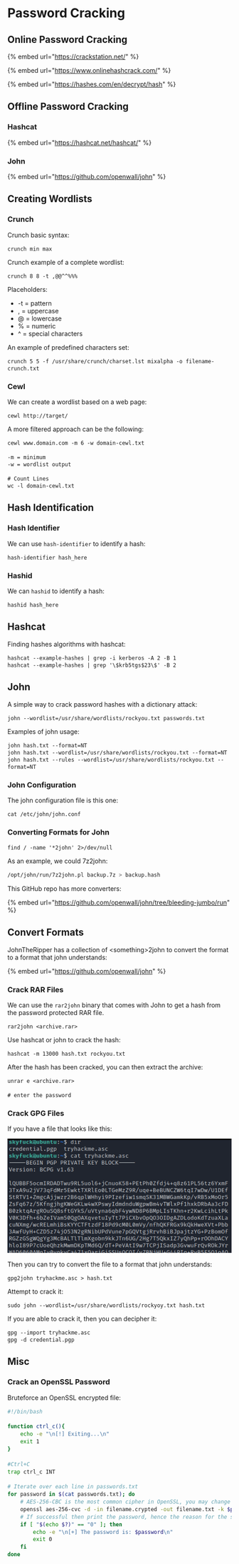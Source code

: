 # Password Cracking

## Online Password Cracking

{% embed url="https://crackstation.net/" %}

{% embed url="https://www.onlinehashcrack.com/" %}

{% embed url="https://hashes.com/en/decrypt/hash" %}

## Offline Password Cracking

### Hashcat

{% embed url="https://hashcat.net/hashcat/" %}

### John

{% embed url="https://github.com/openwall/john" %}

## Creating Wordlists

### Crunch

Crunch basic syntax:

```
crunch min max
```

Crunch example of a complete wordlist:

```
crunch 8 8 -t ,@@^^%%%
```

Placeholders:

* \-t = pattern
* , = uppercase
* @ = lowercase
* % = numeric
* ^ = special characters

An example of predefined characters set:

```
crunch 5 5 -f /usr/share/crunch/charset.lst mixalpha -o filename-crunch.txt
```

### Cewl

We can create a wordlist based on a web page:

```
cewl http://target/
```

A more filtered approach can be the following:

```
cewl www.domain.com -m 6 -w domain-cewl.txt

-m = minimum
-w = wordlist output

# Count Lines
wc -l domain-cewl.txt
```

## Hash Identification

### Hash Identifier

We can use `hash-identifier` to identify a hash:

```
hash-identifier hash_here
```

### Hashid

We can `hashid` to identify a hash:

```
hashid hash_here
```

## Hashcat

Finding hashes algorithms with hashcat:

```
hashcat --example-hashes | grep -i kerberos -A 2 -B 1
hashcat --example-hashes | grep '\$krb5tgs$23\$' -B 2
```

## John

A simple way to crack password hashes with a dictionary attack:

```
john --wordlist=/usr/share/wordlists/rockyou.txt passwords.txt
```

Examples of john usage:

```
john hash.txt --format=NT
john hash.txt --wordlist=/usr/share/wordlists/rockyou.txt --format=NT
john hash.txt --rules --wordlist=/usr/share/wordlists/rockyou.txt --format=NT 
```

### John Configuration

The john configuration file is this one:

```
cat /etc/john/john.conf
```

### Converting Formats for John

```
find / -name '*2john' 2>/dev/null
```

As an example, we could 7z2john:

```sh
/opt/john/run/7z2john.pl backup.7z > backup.hash
```

This GitHub repo has more converters:

{% embed url="https://github.com/openwall/john/tree/bleeding-jumbo/run" %}

## Convert Formats

JohnTheRipper has a collection of \<something>2john to convert the format to a format that john understands:

{% embed url="https://github.com/openwall/john" %}

### Crack RAR Files

We can use the `rar2john` binary that comes with John to get a hash from the password protected RAR file.

```
rar2john <archive.rar>
```

Use hashcat or john to crack the hash:

```
hashcat -m 13000 hash.txt rockyou.txt
```

After the hash has been cracked, you can then extract the archive:

```
unrar e <archive.rar>

# enter the password
```

### Crack GPG Files

If you have a file that looks like this:

![PGP Private Key Block](../.gitbook/assets/crack-gpg-p1.png)

Then you can try to convert the file to a format that john understands:

```shell
gpg2john tryhackme.asc > hash.txt
```

Attempt to crack it:

```shell
sudo john --wordlist=/usr/share/wordlists/rockyoy.txt hash.txt
```

If you are able to crack it, then you can decipher it:

```shell
gpg --import tryhackme.asc
gpg -d credential.pgp
```

## Misc

### Crack an OpenSSL Password

Bruteforce an OpenSSL encrypted file:

```bash
#!/bin/bash

function ctrl_c(){
    echo -e "\n[!] Exiting...\n"
    exit 1
}

#Ctrl+C
trap ctrl_c INT

# Iterate over each line in passwords.txt
for password in $(cat passwords.txt); do
    # AES-256-CBC is the most common cipher in OpenSSL, you may change it...
    openssl aes-256-cvc -d -in filename.crypted -out filename.txt -k $password 2>/dev/null
    # If successful then print the password, hence the reason for the status code "0".
    if [ "$(echo $?)" == "0" ]; then
        echo -e "\n[+] The password is: $password\n"
        exit 0
    fi
done
```

&#x20;
